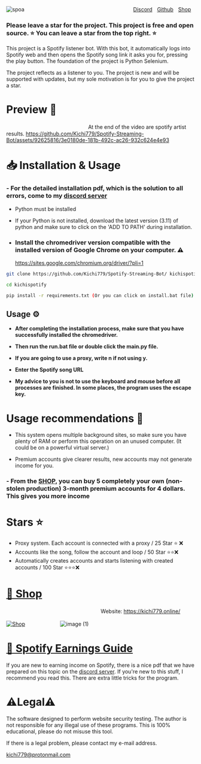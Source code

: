![spoa](https://github.com/Kichi779/Spotify-Streaming-Bot/assets/92625816/3899d0b7-37e9-4fce-a3ab-5d757182157f)
ㅤㅤㅤㅤㅤㅤㅤㅤㅤㅤㅤㅤㅤㅤㅤㅤㅤㅤㅤㅤㅤㅤ
[Discord](https://discord.gg/AFV9m8UXuT)ㅤ[Github](https://github.com/Kichi779)ㅤ[Shop](https://kichi779.online/)

### Please leave a star for the project. This project is free and open source. ⭐ You can leave a star from the top right. ⭐

This project is a Spotify listener bot. With this bot, it automatically logs into Spotify web and then opens the Spotify song link it asks you for, pressing the play button. The foundation of the project is Python Selenium.

The project reflects as a listener to you. The project is new and will be supported with updates, but my sole motivation is for you to give the project a star.

# Preview 💬
ㅤㅤㅤㅤㅤㅤㅤㅤㅤㅤㅤㅤㅤㅤㅤㅤㅤAt the end of the video are spotify artist results.
https://github.com/Kichi779/Spotify-Streaming-Bot/assets/92625816/3e0180de-181b-492c-ac26-932c624e4e93

# 📥 Installation & Usage

### - For the detailed installation pdf, which is the solution to all errors, come to my [discord server](https://discord.gg/AFV9m8UXuT)

- Python must be installed
- If your Python is not installed, download the latest version (3.11) of python and make sure to click on the 'ADD TO PATH' during installation.

- ### Install the chromedriver version compatible with the installed version of Google Chrome on your computer. ⚠️

  https://sites.google.com/chromium.org/driver/?pli=1
  
```sh
git clone https://github.com/Kichi779/Spotify-Streaming-Bot/ kichispotify

cd kichispotify

pip install -r requirements.txt (Or you can click on install.bat file)
```
## Usage ⚙️

- **After completing the installation process, make sure that you have successfully installed the chromedriver.**


- **Then run the run.bat file or double click the main.py file.**

- **If you are going to use a proxy, write n if not using y.**

- **Enter the Spotify song URL**

- **My advice to you is not to use the keyboard and mouse before all processes are finished. In some places, the program uses the escape key.**


# Usage recommendations 📖

- This system opens multiple background sites, so make sure you have plenty of RAM or perform this operation on an unused computer. (It could be on a powerful virtual server.)

- Premium accounts give clearer results, new accounts may not generate income for you.
### - **From the [SHOP](https://kichi779.online/urun/spotify-5-pieces-3-month-premium-mail-and-password-special/), you can buy 5 completely your own (non-stolen production) 3-month premium accounts for 4 dollars. This gives you more income**

# Stars ⭐
- Proxy system. Each account is connected with a proxy / 25 Star ⭐ ❌
- Accounts like the song, follow the account and loop / 50 Star ⭐⭐❌
- Automatically creates accounts and starts listening with created accounts / 100 Star ⭐⭐⭐❌

# [🛒 Shop](https://kichi779.online/)
  ㅤㅤ  ㅤ
ㅤㅤㅤㅤㅤㅤㅤㅤㅤㅤㅤㅤㅤㅤㅤㅤWebsite: https://kichi779.online/

 [![Shop](https://user-images.githubusercontent.com/92625816/230799946-2af1a68f-ebcf-4379-9d00-0921e9c799bb.png)](https://github.com/Kichi779/Kichi779-SMM-Shop)
ㅤㅤㅤㅤㅤㅤㅤ![image (1)](https://github.com/Kichi779/Spotify-Streaming-Bot/assets/92625816/d7580b7f-ef27-4430-baf3-9eeaca9ca8c9)

# [💸 Spotify Earnings Guide](https://discord.gg/AFV9m8UXuT)

If you are new to earning income on Spotify, there is a nice pdf that we have prepared on this topic on the [discord server](https://discord.gg/AFV9m8UXuT). If you're new to this stuff, I recommend you read this. There are extra little tricks for the program.

# ⚠️Legal⚠️

The software designed to perform website security testing. The author is not responsible for any illegal use of these programs. This is 100% educational, please do not misuse this tool. 

If there is a legal problem, please contact my e-mail address. 

kichi779@protonmail.com
